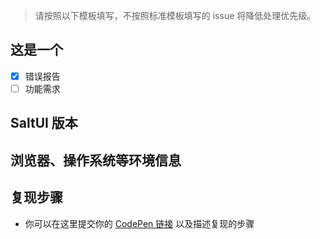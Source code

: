 > 请按照以下模板填写，不按照标准模板填写的 issue 将降低处理优先级。

## 这是一个

- [x] 错误报告
- [ ] 功能需求

## SaltUI 版本

## 浏览器、操作系统等环境信息


## 复现步骤

* 你可以在这里提交你的 [CodePen 链接](https://codepen.io/eternalsky/pen/WpzYrv) 以及描述复现的步骤